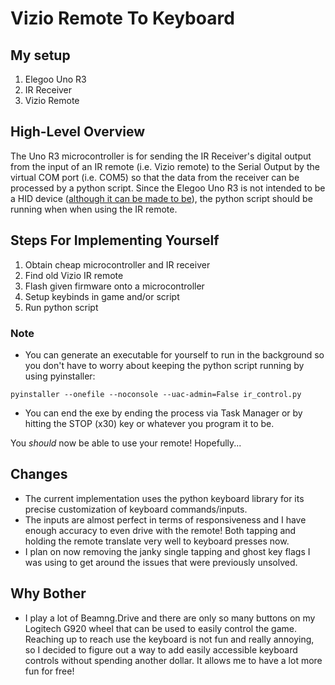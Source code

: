 # Vizio Remote To Keyboard

## My setup
1. Elegoo Uno R3
1. IR Receiver
1. Vizio Remote

## High-Level Overview
The Uno R3 microcontroller is for sending the IR Receiver's digital output from the input of an IR remote (i.e. Vizio remote) to the Serial Output by the virtual COM port (i.e. COM5) so that the data from the receiver can be processed by a python script. Since the Elegoo Uno R3 is not intended to be a HID device ([although it can be made to be](https://github.com/Franzerz/uno-HID-keyboard)), the python script should be running when when using the IR remote.

## Steps For Implementing Yourself
1. Obtain cheap microcontroller and IR receiver
1. Find old Vizio IR remote
1. Flash given firmware onto a microcontroller
1. Setup keybinds in game and/or script
1. Run python script

### Note
- You can generate an executable for yourself to run in the background so you don't have to worry about keeping the python script running by using pyinstaller:
```
pyinstaller --onefile --noconsole --uac-admin=False ir_control.py
```
- You can end the exe by ending the process via Task Manager or by hitting the STOP (x30) key or whatever you program it to be.

You *should* now be able to use your remote! Hopefully...

## Changes
- The current implementation uses the python keyboard library for its precise customization of keyboard commands/inputs.
- The inputs are almost perfect in terms of responsiveness and I have enough accuracy to even drive with the remote! Both tapping and holding the remote translate very well to keyboard presses now.
- I plan on now removing the janky single tapping and ghost key flags I was using to get around the issues that were previously unsolved.


## Why Bother
- I play a lot of Beamng.Drive and there are only so many buttons on my Logitech G920 wheel that can be used to easily control the game. Reaching up to reach use the keyboard is not fun and really annoying, so I decided to figure out a way to add easily accessible keyboard controls without spending another dollar. It allows me to have a lot more fun for free! 